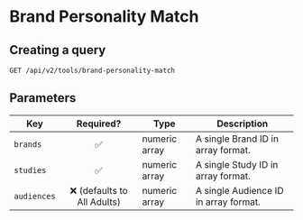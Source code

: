 # Brand Personality Match

## Creating a query

```http request
GET /api/v2/tools/brand-personality-match
```

## Parameters

| Key         |          Required?           | Type          | Description                             |
|-------------|:----------------------------:|---------------|-----------------------------------------|
| `brands`    |      :white_check_mark:      | numeric array | A single Brand ID in array format.      |
| `studies`   |      :white_check_mark:      | numeric array | A single Study ID in array format.      |
| `audiences` | :x: (defaults to All Adults) | numeric array | A single Audience ID in array format.   |
